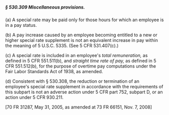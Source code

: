 ##### § 530.309 Miscellaneous provisions. #####

(a) A special rate may be paid only for those hours for which an employee is in a pay status.

(b) A pay increase caused by an employee becoming entitled to a new or higher special rate supplement is not an equivalent increase in pay within the meaning of 5 U.S.C. 5335. (See 5 CFR 531.407(c).)

(c) A special rate is included in an employee's *total remuneration,* as defined in 5 CFR 551.511(b), and *straight time rate of pay,* as defined in 5 CFR 551.512(b), for the purpose of overtime pay computations under the Fair Labor Standards Act of 1938, as amended.

(d) Consistent with § 530.308, the reduction or termination of an employee's special rate supplement in accordance with the requirements of this subpart is not an adverse action under 5 CFR part 752, subpart D, or an action under 5 CFR 930.211.

[70 FR 31287, May 31, 2005, as amended at 73 FR 66151, Nov. 7, 2008]
